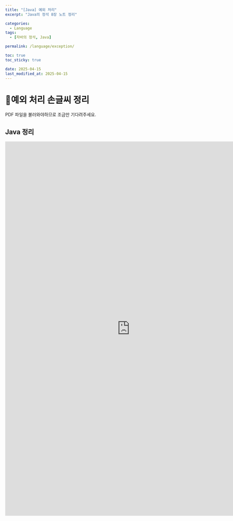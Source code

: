 ```yaml
---
title: "[Java] 예외 처리"
excerpt: "Java의 정석 8장 노트 정리"

categories:
  - Language
tags:
  - [자바의 정석, Java]

permalink: /language/exception/

toc: true
toc_sticky: true

date: 2025-04-15
last_modified_at: 2025-04-15
---
```


# 📜예외 처리 손글씨 정리

PDF 파일을 불러와야하므로 조금만 기다려주세요.


## Java 정리
<iframe src="https://1drv.ms/b/c/d1ab106aee34610f/IQSa5Ec9BQUPSqdrwscvOknxAV8WyC0GBiX-4MH6ixieOAE" width="800" height="1200" frameborder="0" scrolling="no"></iframe>